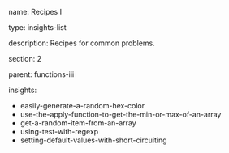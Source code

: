 name: Recipes I

type: insights-list

description: Recipes for common problems.

section: 2

parent: functions-iii

insights:
  - easily-generate-a-random-hex-color
  - use-the-apply-function-to-get-the-min-or-max-of-an-array
  - get-a-random-item-from-an-array
  - using-test-with-regexp
  - setting-default-values-with-short-circuiting

